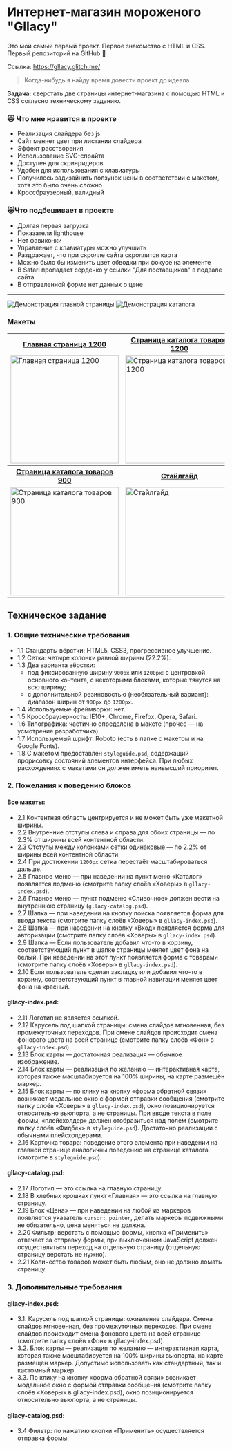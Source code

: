 # Интернет-магазин мороженого "Gllacy"

Это мой самый первый проект. Первое знакомство с HTML и CSS. Первый репозиторий на GitHub 💛

Ссылка: https://gllacy.glitch.me/

>Когда-нибудь я найду время довести проект до идеала

**Задача:** сверстать две страницы интернет-магазина с помощью HTML и CSS согласно техническому заданию.

### 😻 Что мне нравится в проекте

* Реализация слайдера без js
* Сайт меняет цвет при листании слайдера
* Эффект расстворения
* Использование SVG-спрайта
* Доступен для скринридеров
* Удобен для использования с клавиатуры
* Получилось задизайнить ползунок цены в соответствии с макетом, хотя это было очень сложно
* Кроссбраузерный, валидный

### 😿Что подбешивает в проекте

* Долгая первая загрузка
* Показатели lighthouse
* Нет фавиконки
* Управление с клавиатуры можно улучшить
* Раздражает, что при скролле сайта скроллится карта
* Можно было бы изменить цвет обводки при фокусе на элементе
* В Safari пропадает сердечко у ссылки "Для поставщиков" в подвале сайта
* В отправленной форме нет данных о цене

----

![Демонстрация главной страницы](https://raw.githubusercontent.com/chrisryana/gllacy/70b7adb0bffb5df8521de77f801a4150a831c8b9/index.gif)
![Демонстрация каталога](https://raw.githubusercontent.com/chrisryana/gllacy/70b7adb0bffb5df8521de77f801a4150a831c8b9/catalog.gif)

### Макеты

<table>
  <tr>
  <th><a href="https://raw.githubusercontent.com/chrisryana/gllacy/70b7adb0bffb5df8521de77f801a4150a831c8b9/gllacy-index-1200.jpg">Главная страница 1200</a></th>
  <th><a href="https://raw.githubusercontent.com/chrisryana/gllacy/70b7adb0bffb5df8521de77f801a4150a831c8b9/gllacy-catalog-1200.jpg">Страница каталога товаров 1200</a></th>
<th><a href="https://raw.githubusercontent.com/chrisryana/gllacy/70b7adb0bffb5df8521de77f801a4150a831c8b9/gllacy-index-900.jpg">Главная страница 900</a></th>  
  </tr>
	
  <tr valign="top">
    <td>
      <a href="https://raw.githubusercontent.com/chrisryana/gllacy/70b7adb0bffb5df8521de77f801a4150a831c8b9/gllacy-index-1200.jpg" target="_blank">
        <img src="https://raw.githubusercontent.com/chrisryana/gllacy/70b7adb0bffb5df8521de77f801a4150a831c8b9/gllacy-index-1200.jpg" width="250" alt="Главная страница 1200">
      </a>
    </td>
    <td>
      <a href="https://raw.githubusercontent.com/chrisryana/gllacy/70b7adb0bffb5df8521de77f801a4150a831c8b9/gllacy-catalog-1200.jpg" target="_blank"><img src="https://raw.githubusercontent.com/chrisryana/gllacy/70b7adb0bffb5df8521de77f801a4150a831c8b9/gllacy-catalog-1200.jpg" width="250" alt="Страница каталога товаров 1200"></a>
    </td>
	<td>
      <a href="https://raw.githubusercontent.com/chrisryana/gllacy/70b7adb0bffb5df8521de77f801a4150a831c8b9/gllacy-catalog-1200.jpg" target="_blank"><img src="https://raw.githubusercontent.com/chrisryana/gllacy/70b7adb0bffb5df8521de77f801a4150a831c8b9/gllacy-index-900.jpg" width="250" alt="Главная страница 900"></a>
    </td>
  </tr>
  
  <tr>
  <th><a href="https://raw.githubusercontent.com/chrisryana/gllacy/70b7adb0bffb5df8521de77f801a4150a831c8b9/gllacy-catalog-900.jpg">Страница каталога товаров 900</a></th>
  <th><a href="https://raw.githubusercontent.com/chrisryana/gllacy/70b7adb0bffb5df8521de77f801a4150a831c8b9/styleguide.jpg">Стайлгайд</a></th>
  </tr>
  
  <tr valign="top">
    <td>
      <a href="https://raw.githubusercontent.com/chrisryana/gllacy/70b7adb0bffb5df8521de77f801a4150a831c8b9/gllacy-catalog-900.jpg" target="_blank">
        <img src="https://raw.githubusercontent.com/chrisryana/gllacy/70b7adb0bffb5df8521de77f801a4150a831c8b9/gllacy-catalog-900.jpg" width="250" alt="Страница каталога товаров 900">
      </a>
    </td>
    <td>
      <a href="https://raw.githubusercontent.com/chrisryana/gllacy/70b7adb0bffb5df8521de77f801a4150a831c8b9/styleguide.jpg" target="_blank"><img src="https://raw.githubusercontent.com/chrisryana/gllacy/70b7adb0bffb5df8521de77f801a4150a831c8b9/styleguide.jpg" width="250" alt="Стайлгайд"></a>
    </td>
  </tr>
</table>

## Техническое задание

### 1. Общие технические требования

* 1.1 Стандарты вёрстки: HTML5, CSS3, прогрессивное улучшение.
* 1.2 Сетка: четыре колонки равной ширины (22.2%).
* 1.3 Два варианта вёрстки:
	- под фиксированную ширину `900px` или `1200px`: с центровкой основного контента, с некоторыми блоками, которые тянутся на всю ширину;
	- с дополнительной резиновостью (необязательный вариант): диапазон ширин от `900px` до `1200px`.
* 1.4 Используемые фреймворки: нет.
* 1.5 Кроссбраузерность: IE10+, Chrome, Firefox, Opera, Safari.
* 1.6 Типографика: частично определена в макете (прочее — на усмотрение разработчика).
* 1.7 Используемый шрифт: Roboto (есть в папке с макетом и на Google Fonts).
* 1.8 С макетом предоставлен `styleguide.psd`, содержащий прорисовку состояний элементов интерфейса. При любых расхождениях с макетами он должен иметь наивысший приоритет.

### 2. Пожелания к поведению блоков

#### Все макеты:

* 2.1 Контентная область центрируется и не может быть уже макетной ширины.
* 2.2 Внутренние отступы слева и справа для обоих страницы — по 2.3% от ширины всей контентной области.
* 2.3 Отступы между колонками сетки одинаковые — по 2.2% от ширины всей контентной области.
* 2.4 При достижении `1200px` сетка перестаёт масштабироваться дальше.
* 2.5 Главное меню — при наведении на пункт меню «Каталог» появляется подменю (смотрите папку слоёв «Ховеры» в `gllacy-index.psd`).
* 2.6 Главное меню — пункт подменю «Сливочное» должен вести на внутреннюю страницу (`gllacy-catalog.psd`).
* 2.7 Шапка — при наведении на кнопку поиска появляется форма для ввода текста (смотрите папку слоёв «Ховеры» в `gllacy-index.psd`).
* 2.8 Шапка — при наведении на кнопку «Вход» появляется форма для авторизации (смотрите папку слоёв «Ховеры» в `gllacy-index.psd`).
* 2.9 Шапка — Если пользователь добавил что-то в корзину, соответствующий пункт в шапке страницы меняет цвет фона на белый. При наведении на этот пункт появляется форма с товарами (смотрите папку слоёв «Ховеры» в `gllacy-index.psd`).
* 2.10 Если пользователь сделал закладку или добавил что-то в корзину, соответствующий пункт в главной навигации меняет цвет фона на красный.

#### gllacy-index.psd:

* 2.11 Логотип не является ссылкой.
* 2.12 Карусель под шапкой страницы: смена слайдов мгновенная, без промежуточных переходов. При смене слайдов происходит смена фонового цвета на всей странице (смотрите папку слоёв «Фон» в `gllacy-index.psd`).
* 2.13 Блок карты — достаточная реализация — обычное изображение.
* 2.14 Блок карты — реализация по желанию — интерактивная карта, которая также масштабируется на 100% ширины, на карте размещён маркер.
* 2.15 Блок карты — по клику на кнопку «форма обратной связи» возникает модальное окно с формой отправки сообщения (смотрите папку слоёв «Ховеры» в `gllacy-index.psd`), окно позиционируется относительно вьюпорта, а не страницы. При вводе текста в поле формы, «плейсхолдер» должен отобразиться над полем (смотрите папку слоёв «Фидбек» в `styleguide.psd`). Достаточно реализации с обычными плейсхолдерами.
* 2.16 Карточка товара: поведение этого элемента при наведении на главной странице аналогичны поведению на странице каталога (смотрите в `styleguide.psd`).

#### gllacy-catalog.psd:

* 2.17 Логотип — это ссылка на главную страницу.
* 2.18 В хлебных крошках пункт «Главная» — это ссылка на главную страницу.
* 2.19 Блок «Цена» — при наведении на любой из маркеров появляется указатель `cursor: pointer`, делать маркеры подвижными не обязательно, цена меняться не должна.
* 2.20 Фильтр: верстать с помощью формы, кнопка «Применить» отвечает за отправку формы, при выключенном JavaScript должен осуществляться переход на отдельную страницу (отдельную страницу верстать не нужно).
* 2.21 Количество товаров может быть любым, оно не должно ломать страницу.

### 3. Дополнительные требования

#### gllacy-index.psd:

* 3.1. Карусель под шапкой страницы: оживление слайдера. Cмена слайдов мгновенная, без промежуточных переходов. При смене слайдов происходит смена фонового цвета на всей странице (смотрите папку слоёв «Фон» в gllacy-index.psd).
* 3.2. Блок карты — реализация по желанию — интерактивная карта, которая также масштабируется на 100% ширины вьюпорта, на карте размещён маркер. Допустимо использовать как стандартный, так и кастомный маркер.
* 3.3. По клику на кнопку «форма обратной связи» возникает модальное окно с формой отправки сообщения (смотрите папку слоёв «Ховеры» в gllacy-index.psd), окно позиционируется относительно вьюпорта, а не страницы.

#### gllacy-catalog.psd:

* 3.4 Фильтр: по нажатию кнопки «Применить» осуществляется отправка формы.
